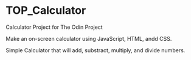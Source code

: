 # TOP_Calculator

Calculator Project for The Odin Project

Make an on-screen calculator using JavaScript, HTML, andd CSS.

Simple Calculator that will add, substract, multiply, and divide numbers.